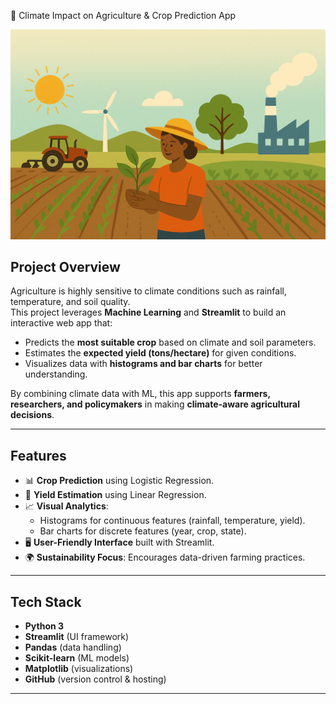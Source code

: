 🌾 Climate Impact on Agriculture & Crop Prediction App

![App Screenshot](images/image2.0.png)

## Project Overview
Agriculture is highly sensitive to climate conditions such as rainfall, temperature, and soil quality.  
This project leverages **Machine Learning** and **Streamlit** to build an interactive web app that:

- Predicts the **most suitable crop** based on climate and soil parameters.
- Estimates the **expected yield (tons/hectare)** for given conditions.
- Visualizes data with **histograms and bar charts** for better understanding.

By combining climate data with ML, this app supports **farmers, researchers, and policymakers** in making **climate-aware agricultural decisions**.

---

## Features
- 📊 **Crop Prediction** using Logistic Regression.
- 🌱 **Yield Estimation** using Linear Regression.
- 📈 **Visual Analytics**:
  - Histograms for continuous features (rainfall, temperature, yield).
  - Bar charts for discrete features (year, crop, state).
- 🖥 **User-Friendly Interface** built with Streamlit.
- 🌍 **Sustainability Focus**: Encourages data-driven farming practices.

---

##  Tech Stack
- **Python 3**
- **Streamlit** (UI framework)
- **Pandas** (data handling)
- **Scikit-learn** (ML models)
- **Matplotlib** (visualizations)
- **GitHub** (version control & hosting)

---
